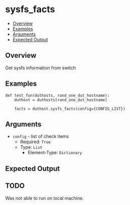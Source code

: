 # sysfs_facts

- [Overview](#overview)
- [Examples](#examples)
- [Arguments](#arguments)
- [Expected Output](#expected-output)

## Overview
Get sysfs information from switch

## Examples
```
def test_fun(duthosts, rand_one_dut_hostname):
    duthost = duthosts[rand_one_dut_hostname]

    facts = duthost.sysfs_facts(config={CONFIG_LIST})
```

## Arguments
- `config` - list of check items
    - Required: `True`
    - Type: `List`
        - Element-Type: `Dictionary`

## Expected Output

## TODO
Was not able to run on local machine.
